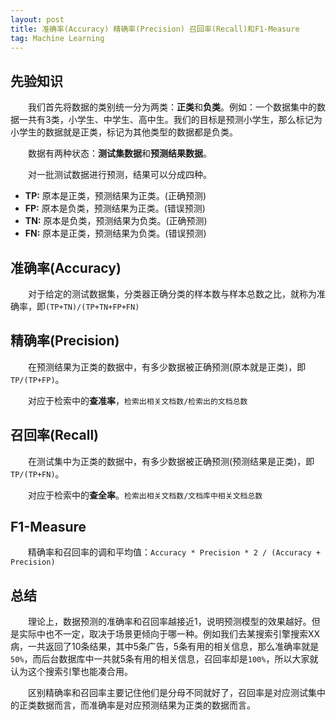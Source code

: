 ```yaml
---
layout: post
title: 准确率(Accuracy) 精确率(Precision) 召回率(Recall)和F1-Measure
tag: Machine Learning
---
```

## 先验知识
　　我们首先将数据的类别统一分为两类：**正类**和**负类**。例如：一个数据集中的数据一共有3类，小学生、中学生、高中生。我们的目标是预测小学生，那么标记为小学生的数据就是正类，标记为其他类型的数据都是负类。

　　数据有两种状态：**测试集数据**和**预测结果数据**。

　　对一批测试数据进行预测，结果可以分成四种。
* **TP:** 原本是正类，预测结果为正类。(正确预测)
* **FP:** 原本是负类，预测结果为正类。(错误预测)
* **TN:** 原本是负类，预测结果为负类。(正确预测)
* **FN:** 原本是正类，预测结果为负类。(错误预测)
## 准确率(Accuracy)
　　对于给定的测试数据集，分类器正确分类的样本数与样本总数之比，就称为准确率，即`(TP+TN)/(TP+TN+FP+FN)`
## 精确率(Precision)
　　在预测结果为正类的数据中，有多少数据被正确预测(原本就是正类)，即`TP/(TP+FP)`。

　　对应于检索中的**查准率**，`检索出相关文档数/检索出的文档总数`
## 召回率(Recall)
　　在测试集中为正类的数据中，有多少数据被正确预测(预测结果是正类)，即`TP/(TP+FN)`。

　　对应于检索中的**查全率**。`检索出相关文档数/文档库中相关文档总数`
## F1-Measure
　　精确率和召回率的调和平均值：`Accuracy * Precision * 2 / (Accuracy + Precision)`
## 总结
　　理论上，数据预测的准确率和召回率越接近1，说明预测模型的效果越好。但是实际中也不一定，取决于场景更倾向于哪一种。例如我们去某搜索引擎搜索XX病，一共返回了10条结果，其中5条广告，5条有用的相关信息，那么准确率就是`50%`，而后台数据库中一共就5条有用的相关信息，召回率却是`100%`，所以大家就认为这个搜索引擎也能凑合用。

　　区别精确率和召回率主要记住他们是分母不同就好了，召回率是对应测试集中的正类数据而言，而准确率是对应预测结果为正类的数据而言。